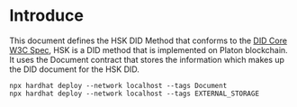 # Introduce
This document defines the HSK DID Method that conforms to the [DID Core W3C Spec](https://www.w3.org/TR/did-core), HSK is a DID method that is implemented on Platon blockchain. 
It uses the Document contract that stores the information which makes up the DID document for the HSK DID. 

```shell
npx hardhat deploy --network localhost --tags Document
npx hardhat deploy --network localhost --tags EXTERNAL_STORAGE
```